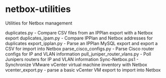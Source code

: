 # netbox-utilities
Utilities for Netbox management

duplicates.py - Compare CSV files from an IPPlan export with a Netbox export
duplicates_ipam.py - Compare IPPlan and Netbox addresses for duplicates
export_ipplan.py - Parse an IPPlan MySQL export and export a CSV for import into Netbox
parse_cisco_configs.py - Parse Cisco router configs for IP and VLAN information
pull_juniper_router_vlans.py - Poll Junipers routers for IP and VLAN information
Sync-Netbox.ps1 - Synchronize VMware vCenter virtual machine inventory with Netbox
vcenter_export.py - parse a basic vCenter VM export to import into Netbox
